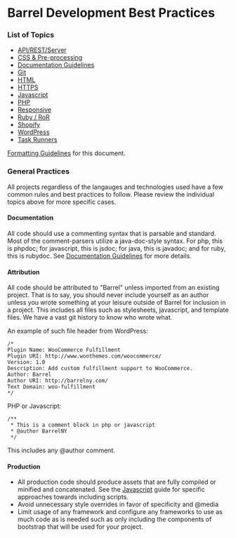 Barrel Development Best Practices
=================================

### List of Topics

- [API/REST/Server](restful.md)
- [CSS & Pre-processing](css.md)
- [Documentation Guidelines](documentation.md)
- [Git](git.md)
- [HTML](html.md)
- [HTTPS](https.md)
- [Javascript](javascript.md)
- [PHP](php.md)
- [Responsive](responsive.md)
- [Ruby / RoR](ruby.md)
- [Shopify](shopify.md)
- [WordPress](wordpress.md)
- [Task Runners](grunt.md)

[Formatting Guidelines](formatting-guidelines.md) for this document.

### General Practices
All projects regardless of the langauges and technologies used have a few common rules and best practices to follow. Please review the individual topics above for more specific cases.

#### Documentation
All code should use a commenting syntax that is parsable and standard. Most of the comment-parsers utilize a java-doc-style syntax. For php, this is phpdoc; for javascript, this is jsdoc; for java, this is javadoc; and for ruby, this is rubydoc. See [Documentation Guidelines](documentation.md) for more details.

#### Attribution
All code should be attributed to "Barrel" unless imported from an existing project. That is to say, you should never include yourself as an author unless you wrote something at your leisure outside of Barrel for inclusion in a project. This includes all files such as stylesheets, javascript, and template files. We have a vast git history to know who wrote what.

An example of such file header from WordPress:
```
/*
Plugin Name: WooCommerce Fulfillment
Plugin URI: http://www.woothemes.com/woocommerce/
Version: 1.0
Description: Add custom fulfillment support to WooCommerce.
Author: Barrel
Author URI: http://barrelny.com/
Text Domain: woo-fulfillment
*/
```
PHP or Javascript:
```
/**
 * This is a comment block in php or javascript
 * @author BarrelNY
 */
```

This includes any @author comment.

#### Production

* All production code should produce assets that are fully compiled or minified and concatenated. See the [Javascript](javascript.md) guide for specific approaches towards including scripts.
* Avoid unnecessary style overrides in favor of specificity and @media 
* Limit usage of any framework and configure any frameworks to use as much code as is needed such as only including the components of bootstrap that will be used for your project.
